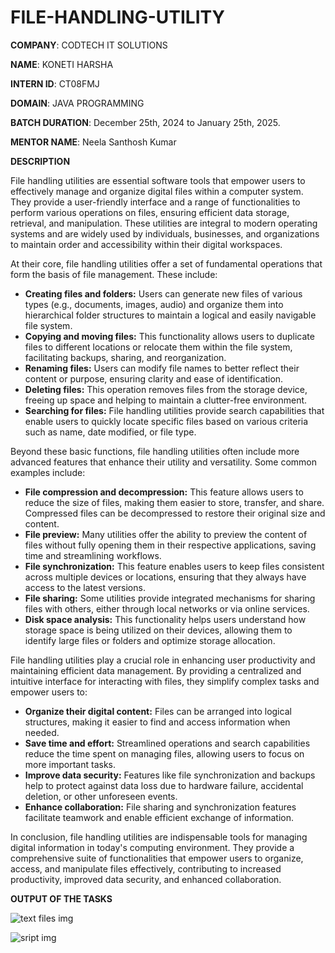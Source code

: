 # FILE-HANDLING-UTILITY

**COMPANY**: CODTECH IT SOLUTIONS

**NAME**: KONETI HARSHA

**INTERN ID**: CT08FMJ

**DOMAIN**: JAVA PROGRAMMING

**BATCH DURATION**:  December 25th, 2024 to January 25th, 2025.

**MENTOR NAME**:  Neela Santhosh Kumar

**DESCRIPTION**

File handling utilities are essential software tools that empower users to effectively manage and organize digital files within a computer system. They provide a user-friendly interface and a range of functionalities to perform various operations on files, ensuring efficient data storage, retrieval, and manipulation. These utilities are integral to modern operating systems and are widely used by individuals, businesses, and organizations to maintain order and accessibility within their digital workspaces.

At their core, file handling utilities offer a set of fundamental operations that form the basis of file management. These include:

*   **Creating files and folders:** Users can generate new files of various types (e.g., documents, images, audio) and organize them into hierarchical folder structures to maintain a logical and easily navigable file system.
*   **Copying and moving files:** This functionality allows users to duplicate files to different locations or relocate them within the file system, facilitating backups, sharing, and reorganization.
*   **Renaming files:** Users can modify file names to better reflect their content or purpose, ensuring clarity and ease of identification.
*   **Deleting files:** This operation removes files from the storage device, freeing up space and helping to maintain a clutter-free environment.
*   **Searching for files:** File handling utilities provide search capabilities that enable users to quickly locate specific files based on various criteria such as name, date modified, or file type.

Beyond these basic functions, file handling utilities often include more advanced features that enhance their utility and versatility. Some common examples include:

*   **File compression and decompression:** This feature allows users to reduce the size of files, making them easier to store, transfer, and share. Compressed files can be decompressed to restore their original size and content.
*   **File preview:** Many utilities offer the ability to preview the content of files without fully opening them in their respective applications, saving time and streamlining workflows.
*   **File synchronization:** This feature enables users to keep files consistent across multiple devices or locations, ensuring that they always have access to the latest versions.
*   **File sharing:** Some utilities provide integrated mechanisms for sharing files with others, either through local networks or via online services.
*   **Disk space analysis:** This functionality helps users understand how storage space is being utilized on their devices, allowing them to identify large files or folders and optimize storage allocation.

File handling utilities play a crucial role in enhancing user productivity and maintaining efficient data management. By providing a centralized and intuitive interface for interacting with files, they simplify complex tasks and empower users to:

*   **Organize their digital content:** Files can be arranged into logical structures, making it easier to find and access information when needed.
*   **Save time and effort:** Streamlined operations and search capabilities reduce the time spent on managing files, allowing users to focus on more important tasks.
*   **Improve data security:** Features like file synchronization and backups help to protect against data loss due to hardware failure, accidental deletion, or other unforeseen events.
*   **Enhance collaboration:** File sharing and synchronization features facilitate teamwork and enable efficient exchange of information.

In conclusion, file handling utilities are indispensable tools for managing digital information in today's computing environment. They provide a comprehensive suite of functionalities that empower users to organize, access, and manipulate files effectively, contributing to increased productivity, improved data security, and enhanced collaboration.

**OUTPUT OF THE TASKS**

![text files img](https://github.com/user-attachments/assets/884e5346-6089-43a6-9e11-6a60a9d5a93d)

![sript img](https://github.com/user-attachments/assets/2968067f-ce0b-432c-ba0e-de71ca80e9c5)


